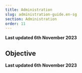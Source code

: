 ```yaml
---
title: Administration
slug: administration-guide.en-sg
section: Administration
order: 11
---
```


**Last updated 6th November 2023**



## Objective  

**Last updated 6th November 2023**

